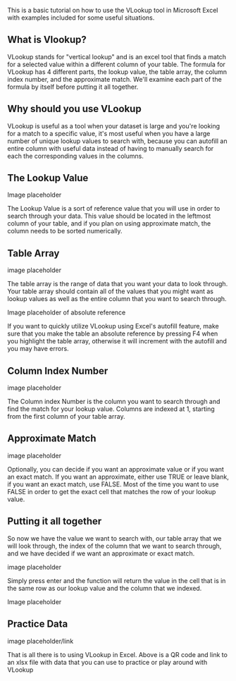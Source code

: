 This is a basic tutorial on how to use the VLookup tool in Microsoft Excel with examples included for some useful situations.

## What is Vlookup?
VLookup stands for "vertical lookup" and is an excel tool that finds a match for a selected value within a different column of your table.
The formula for VLookup has 4 different parts, the lookup value, the table array, the column index number, and the approximate match.
We'll examine each part of the formula by itself before putting it all together.

## Why should you use VLookup
VLookup is useful as a tool when your dataset is large and you're looking for a match to a specific value, it's most useful when you have a large number of unique lookup values to search with, because you can autofill an entire column with useful data instead of having to manually search for each the corresponding values in the columns.

## The Lookup Value
Image placeholder

The Lookup Value is a sort of reference value that you will use in order to search through your data. This value should be located in the leftmost column of your table, and if you plan on using approximate match, the column needs to be sorted numerically.

## Table Array
image placeholder

The table array is the range of data that you want your data to look through. Your table array should contain all of the values that you might want as lookup values as well as the entire column that you want to search through.

Image placeholder of absolute reference

If you want to quickly utilize VLookup using Excel's autofill feature, make sure that you make the table an absolute reference by pressing F4 when you highlight the table array, otherwise it will increment with the autofill and you may have errors.

## Column Index Number
image placeholder

The Column index Number is the column you want to search through and find the match for your lookup value. Columns are indexed at 1, starting from the first column of your table array.

## Approximate Match
image placeholder

Optionally, you can decide if you want an approximate value or if you want an exact match. If you want an approximate, either use TRUE or leave blank, if you want an exact match, use FALSE. Most of the time you want to use FALSE in order to get the exact cell that matches the row of your lookup value.

## Putting it all together
So now we have the value we want to search with, our table array that we will look through, the index of the column that we want to search through, and we have decided if we want an approximate or exact match. 

image placeholder

Simply press enter and the function will return the value in the cell that is in the same row as our lookup value and the column that we indexed. 

Image placeholder

## Practice Data
image placeholder/link

That is all there is to using VLookup in Excel. Above is a QR code and link to an xlsx file with data that you can use to practice or play around with VLookup
